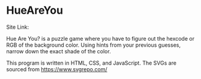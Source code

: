 # HueAreYou

Site Link: 

Hue Are You? is a puzzle game where you have to figure out the hexcode or RGB of the background color. Using hints from your previous guesses, narrow down the exact shade of the color.

This program is written in HTML, CSS, and JavaScript. The SVGs are sourced from https://www.svgrepo.com/

